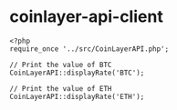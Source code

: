 # coinlayer-api-client

```
<?php
require_once '../src/CoinLayerAPI.php';

// Print the value of BTC
CoinLayerAPI::displayRate('BTC');

// Print the value of ETH
CoinLayerAPI::displayRate('ETH');
```
